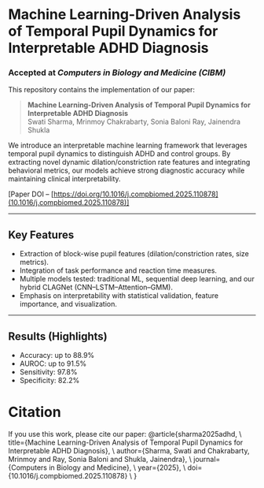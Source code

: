# Machine Learning-Driven Analysis of Temporal Pupil Dynamics for Interpretable ADHD Diagnosis  

### Accepted at *Computers in Biology and Medicine (CIBM)*  

This repository contains the implementation of our paper:  

> **Machine Learning-Driven Analysis of Temporal Pupil Dynamics for Interpretable ADHD Diagnosis**  
> Swati Sharma, Mrinmoy Chakrabarty, Sonia Baloni Ray, Jainendra Shukla  

We introduce an interpretable machine learning framework that leverages temporal pupil dynamics to distinguish ADHD and control groups. By extracting novel dynamic dilation/constriction rate features and integrating behavioral metrics, our models achieve strong diagnostic accuracy while maintaining clinical interpretability.  

[Paper DOI – [https://doi.org/10.1016/j.compbiomed.2025.110878](10.1016/j.compbiomed.2025.110878)]  

---

## Key Features
- Extraction of block-wise pupil features (dilation/constriction rates, size metrics).  
- Integration of task performance and reaction time measures.  
- Multiple models tested: traditional ML, sequential deep learning, and our hybrid CLAGNet (CNN–LSTM–Attention–GMM).  
- Emphasis on interpretability with statistical validation, feature importance, and visualization.  

---

## Results (Highlights)
- Accuracy: up to 88.9%  
- AUROC: up to 91.5%  
- Sensitivity: 97.8%  
- Specificity: 82.2%  

# Citation
If you use this work, please cite our paper:
@article{sharma2025adhd, \\
  title={Machine Learning-Driven Analysis of Temporal Pupil Dynamics for Interpretable ADHD Diagnosis}, \\
  author={Sharma, Swati and Chakrabarty, Mrinmoy and Ray, Sonia Baloni and Shukla, Jainendra}, \\
  journal={Computers in Biology and Medicine}, \\
  year={2025}, \\
  doi={10.1016/j.compbiomed.2025.110878} \\
}
